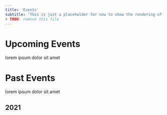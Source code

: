 ```yaml
---
title: 'Events'
subtitle: 'This is just a placeholder for now to show the rendering of multiple pages'
# TODO: remove this file
---
```


# Upcoming Events

lorem ipsum dolor sit amet

# Past Events

lorem ipsum dolor sit amet

## 2021
